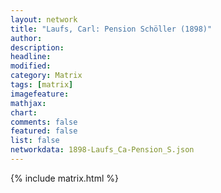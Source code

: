 ```yaml
---
layout: network
title: "Laufs, Carl: Pension Schöller (1898)"
author:
description:
headline:
modified:
category: Matrix
tags: [matrix]
imagefeature: 
mathjax: 
chart: 
comments: false
featured: false
list: false
networkdata: 1898-Laufs_Ca-Pension_S.json
---
```

{% include matrix.html %}
